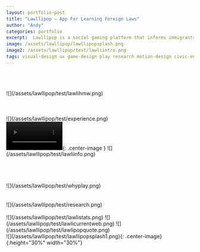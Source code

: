 ```yaml
---
layout: portfolio-post
title: "Lawllipop — App For Learning Foreign Laws"
author: "Andy"
categories: portfolio
excerpt:  Lawllipop is a social gaming platform that informs immigrants of important laws and regional customs. Play with your friends to learn about the essential information you need when traveling to a foreign country.
image: /assets/lawllipop/lawllipopsplash.png
image2: /assets/lawllipop/test/lawliintro.png
tags: visual-design ux game-design play research motion-design civic-engagement college
---
```


<br>
<Br>
<br>
![](/assets/lawllipop/test/lawlihmw.png)
<br>
<br>
<br>
<Br>
![](/assets/lawllipop/test/experience.png)
<br>
<video width="30%" autoplay loop controls>
  <source src="/assets/lawllipop/gameplay.mp4" type="video/mp4" />
</video>{: .center-image }
![](/assets/lawllipop/test/lawliinfo.png)
<br>
<br>
<br>
<br>
<br>
![](/assets/lawllipop/test/whyplay.png)
<br>
<br>
<br>
![](/assets/lawllipop/test/research.png)
<br>
<br>
![](/assets/lawllipop/test/lawlistats.png)
![](/assets/lawllipop/test/lawlicurrentweb.png)
![](/assets/lawllipop/test/lawlipopquote.png)


<Br>
![](/assets/lawllipop/test/lawllipopsplash1.png){: .center-image}{:height="30%" width="30%"}
